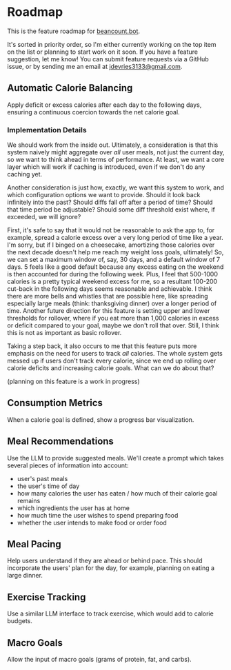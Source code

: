 # Roadmap

This is the feature roadmap for [beancount.bot](https://beancount.bot).

It's sorted in priority order, so I'm either currently working on the top item
on the list or planning to start work on it soon. If you have a feature
suggestion, let me know! You can submit feature requests via a GitHub issue, or
by sending me an email at
<a href="mailto:jdevries3133@gmail.com">jdevries3133@gmail.com</a>.

## Automatic Calorie Balancing

Apply deficit or excess calories after each day to the following days, ensuring
a continuous coercion towards the net calorie goal.

### Implementation Details

We should work from the inside out. Ultimately, a consideration is that this
system naively might aggregate over _all_ user meals, not just the current
day, so we want to think ahead in terms of performance. At least, we want
a core layer which will work if caching is introduced, even if we don't do any
caching yet.

Another consideration is just how, exactly, we want this system to work, and
which configuration options we want to provide. Should it look back infinitely
into the past? Should diffs fall off after a period of time? Should that time
period be adjustable? Should some diff threshold exist where, if exceeded, we
will ignore?

First, it's safe to say that it would not be reasonable to ask the app to, for
example, spread a calorie excess over a very long period of time like a year.
I'm sorry, but if I binged on a cheesecake, amortizing those calories over the
next decade doesn't help me reach my weight loss goals, ultimately! So, we can
set a maximum window of, say, 30 days, and a default window of 7 days. 5 feels
like a good default because any excess eating on the weekend is then accounted
for during the following week. Plus, I feel that 500-1000 calories is a pretty
typical weekend excess for me, so a resultant 100-200 cut-back in the following
days seems reasonable and achievable. I think there are more bells and whistles
that are possible here, like spreading especially large meals (think:
thanksgiving dinner) over a longer period of time. Another future direction for
this feature is setting upper and lower thresholds for rollover, where if you
eat more than 1,000 calories in excess or deficit compared to your goal, maybe
we don't roll that over. Still, I think this is not as important as basic
rollover.

Taking a step back, it also occurs to me that this feature puts more emphasis on
the need for users to track _all_ calories. The whole system gets messed up if
users don't track every calorie, since we end up rolling over calorie deficits
and increasing calorie goals. What can we do about that?

(planning on this feature is a work in progress)

## Consumption Metrics

When a calorie goal is defined, show a progress bar visualization.

## Meal Recommendations

Use the LLM to provide suggested meals. We'll create a prompt which takes
several pieces of information into account:

- user's past meals
- the user's time of day
- how many calories the user has eaten / how much of their calorie goal remains
- which ingredients the user has at home
- how much time the user wishes to spend preparing food
- whether the user intends to make food or order food

## Meal Pacing

Help users understand if they are ahead or behind pace. This should incorporate
the users' plan for the day, for example, planning on eating a large dinner.

## Exercise Tracking

Use a similar LLM interface to track exercise, which would add to calorie
budgets.


## Macro Goals

Allow the input of macro goals (grams of protein, fat, and carbs).

